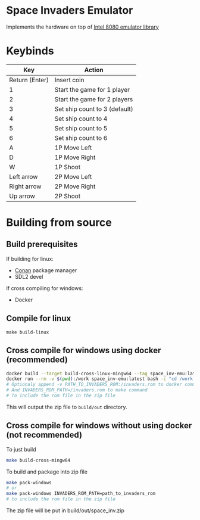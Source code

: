 # Space Invaders Emulator
Implements the hardware on top of [Intel 8080 emulator library](https://github.com/Xertes0/atat)

# Keybinds
|Key|Action|
|-|-|
|Return (Enter)|Insert coin|
|1|Start the game for 1 player|
|2|Start the game for 2 players|
|3|Set ship count to 3 (default)|
|4|Set ship count to 4|
|5|Set ship count to 5|
|6|Set ship count to 6|
|A|1P Move Left|
|D|1P Move Right|
|W|1P Shoot|
|Left arrow|2P Move Left|
|Right arrow|2P Move Right|
|Up arrow|2P Shoot|

# Building from source
## Build prerequisites
If building for linux:
- [Conan](https://conan.io/) package manager
- SDL2 devel

If cross compiling for windows:
- Docker

## Compile for linux
``
make build-linux
``

## Cross compile for windows using docker (recommended)
```bash
docker build --target build-cross-linux-mingw64 --tag space_inv-emu:latest .
docker run --rm -v $(pwd):/work space_inv-emu:latest bash -c "cd /work && make pack-windows"
# Optionaly append -v PATH_TO_INVADERS_ROM:/invaders.rom to docker command
# And INVADERS_ROM_PATH=/invaders.rom to make command
# To include the rom file in the zip file
```
This will output the zip file to `build/out` directory.

## Cross compile for windows without using docker (not recommended)
To just build
```bash
make build-cross-mingw64
```

To build and package into zip file
```bash
make pack-windows
# or
make pack-windows INVADERS_ROM_PATH=path_to_invaders_rom
# to include the rom file in the zip file
```
The zip file will be put in build/out/space_inv.zip

